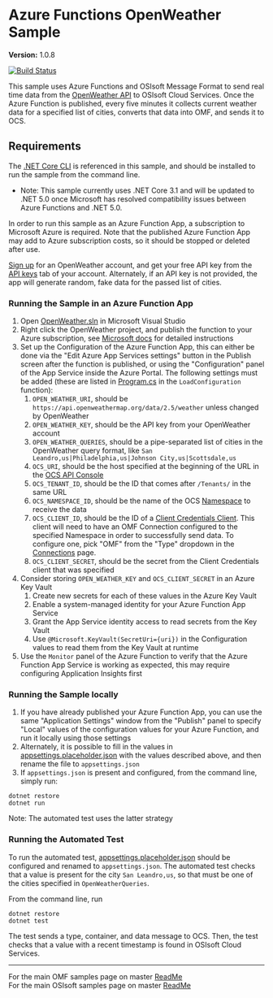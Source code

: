 # Azure Functions OpenWeather Sample

**Version:** 1.0.8

[![Build Status](https://dev.azure.com/osieng/engineering/_apis/build/status/product-readiness/OMF/osisoft.sample-omf-azure_functions-dotnet?repoName=osisoft%2Fsample-omf-azure_functions-dotnet&branchName=master)](https://dev.azure.com/osieng/engineering/_build/latest?definitionId=2632&repoName=osisoft%2Fsample-omf-azure_functions-dotnet&branchName=master)

This sample uses Azure Functions and OSIsoft Message Format to send real time data from the [OpenWeather API](https://openweathermap.org/api) to OSIsoft Cloud Services. Once the Azure Function is published, every five minutes it collects current weather data for a specified list of cities, converts that data into OMF, and sends it to OCS.

## Requirements

The [.NET Core CLI](https://docs.microsoft.com/en-us/dotnet/core/tools/) is referenced in this sample, and should be installed to run the sample from the command line.
   - Note: This sample currently uses .NET Core 3.1 and will be updated to .NET 5.0 once Microsoft has resolved compatibility issues between Azure Functions and .NET 5.0.

In order to run this sample as an Azure Function App, a subscription to Microsoft Azure is required. Note that the published Azure Function App may add to Azure subscription costs, so it should be stopped or deleted after use.

[Sign up](https://home.openweathermap.org/users/sign_up) for an OpenWeather account, and get your free API key from the [API keys](https://home.openweathermap.org/api_keys) tab of your account. Alternately, if an API key is not provided, the app will generate random, fake data for the passed list of cities.

### Running the Sample in an Azure Function App

1. Open [OpenWeather.sln](OpenWeather.sln) in Microsoft Visual Studio
1. Right click the OpenWeather project, and publish the function to your Azure subscription, see [Microsoft docs](https://docs.microsoft.com/en-us/azure/azure-functions/functions-develop-vs#publish-to-azure) for detailed instructions
1. Set up the Configuration of the Azure Function App, this can either be done via the "Edit Azure App Services settings" button in the Publish screen after the function is published, or using the "Configuration" panel of the App Service inside the Azure Portal. The following settings must be added (these are listed in [Program.cs](OpenWeather/Program.cs) in the `LoadConfiguration` function):
   1. `OPEN_WEATHER_URI`, should be `https://api.openweathermap.org/data/2.5/weather` unless changed by OpenWeather
   1. `OPEN_WEATHER_KEY`, should be the API key from your OpenWeather account
   1. `OPEN_WEATHER_QUERIES`, should be a pipe-separated list of cities in the OpenWeather query format, like `San Leandro,us|Philadelphia,us|Johnson City,us|Scottsdale,us`
   1. `OCS_URI`, should be the host specified at the beginning of the URL in the [OCS API Console](https://cloud.osisoft.com/apiconsole)
   1. `OCS_TENANT_ID`, should be the ID that comes after `/Tenants/` in the same URL
   1. `OCS_NAMESPACE_ID`, should be the name of the OCS [Namespace](https://cloud.osisoft.com/namespaces) to receive the data
   1. `OCS_CLIENT_ID`, should be the ID of a [Client Credentials Client](https://cloud.osisoft.com/clients). This client will need to have an OMF Connection configured to the specified Namespace in order to successfully send data. To configure one, pick "OMF" from the "Type" dropdown in the [Connections](https://cloud.osisoft.com/connections) page.
   1. `OCS_CLIENT_SECRET`, should be the secret from the Client Credentials client that was specified
1. Consider storing `OPEN_WEATHER_KEY` and `OCS_CLIENT_SECRET` in an Azure Key Vault
   1. Create new secrets for each of these values in the Azure Key Vault
   1. Enable a system-managed identity for your Azure Function App Service
   1. Grant the App Service identity access to read secrets from the Key Vault
   1. Use `@Microsoft.KeyVault(SecretUri={uri})` in the Configuration values to read them from the Key Vault at runtime
1. Use the `Monitor` panel of the Azure Function to verify that the Azure Function App Service is working as expected, this may require configuring Application Insights first

### Running the Sample locally

1. If you have already published your Azure Function App, you can use the same "Application Settings" window from the "Publish" panel to specify "Local" values of the configuration values for your Azure Function, and run it locally using those settings
1. Alternately, it is possible to fill in the values in [appsettings.placeholder.json](OpenWeather/appsettings.placeholder.json) with the values described above, and then rename the file to `appsettings.json`
1. If `appsettings.json` is present and configured, from the command line, simply run:

```shell
dotnet restore
dotnet run
```

Note: The automated test uses the latter strategy

### Running the Automated Test

To run the automated test, [appsettings.placeholder.json](OpenWeather/appsettings.placeholder.json) should be configured and renamed to `appsettings.json`. The automated test checks that a value is present for the city `San Leandro,us`, so that must be one of the cities specified in `OpenWeatherQueries`.

From the command line, run

```shell
dotnet restore
dotnet test
```

The test sends a type, container, and data message to OCS. Then, the test checks that a value with a recent timestamp is found in OSIsoft Cloud Services.

---

For the main OMF samples page on master [ReadMe](https://github.com/osisoft/OSI-Samples-OMF)  
For the main OSIsoft samples page on master [ReadMe](https://github.com/osisoft/OSI-Samples)
